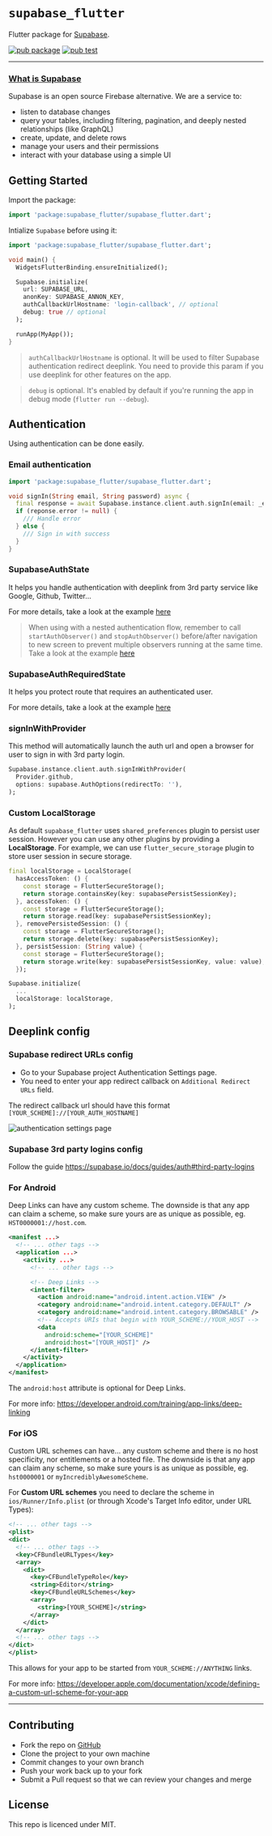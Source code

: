 # `supabase_flutter`

Flutter package for [Supabase](https://supabase.io/).

[![pub package](https://img.shields.io/pub/v/supabase_flutter.svg)](https://pub.dev/packages/supabase_flutter)
[![pub test](https://github.com/supabase/supabase-flutter/workflows/Test/badge.svg)](https://github.com/supabase/supabase-flutter/actions?query=workflow%3ATest)

---

### [What is Supabase](https://supabase.io/docs/)

Supabase is an open source Firebase alternative. We are a service to:

- listen to database changes
- query your tables, including filtering, pagination, and deeply nested relationships (like GraphQL)
- create, update, and delete rows
- manage your users and their permissions
- interact with your database using a simple UI

## Getting Started

Import the package:

```dart
import 'package:supabase_flutter/supabase_flutter.dart';
```

Intialize `Supabase` before using it:

```dart
import 'package:supabase_flutter/supabase_flutter.dart';

void main() {
  WidgetsFlutterBinding.ensureInitialized();

  Supabase.initialize(
    url: SUPABASE_URL,
    anonKey: SUPABASE_ANNON_KEY,
    authCallbackUrlHostname: 'login-callback', // optional
    debug: true // optional
  );

  runApp(MyApp());
}
```

> `authCallbackUrlHostname` is optional. It will be used to filter Supabase authentication redirect deeplink. You need to provide this param if you use deeplink for other features on the app.

> `debug` is optional. It's enabled by default if you're running the app in debug mode (`flutter run --debug`).

## Authentication

Using authentication can be done easily.

### Email authentication

```dart
import 'package:supabase_flutter/supabase_flutter.dart';

void signIn(String email, String password) async {
  final response = await Supabase.instance.client.auth.signIn(email: _email, password: _password);
  if (reponse.error != null) {
    /// Handle error
  } else {
    /// Sign in with success
  }
}
```

### SupabaseAuthState

It helps you handle authentication with deeplink from 3rd party service like Google, Github, Twitter...

For more details, take a look at the example [here](https://github.com/phamhieu/supabase-flutter-demo/blob/main/lib/components/auth_state.dart)

> When using with a nested authentication flow, remember to call `startAuthObserver()` and `stopAuthObserver()` before/after navigation to new screen to prevent multiple observers running at the same time. Take a look at the example [here](https://github.com/phamhieu/supabase-flutter-demo/blob/026c6e8cbb05a5b1b76a50ce82d936016844ba1b/lib/screens/signin_screen.dart#L165-L170)

### SupabaseAuthRequiredState

It helps you protect route that requires an authenticated user.

For more details, take a look at the example [here](https://github.com/phamhieu/supabase-flutter-demo/blob/main/lib/components/auth_required_state.dart)

### signInWithProvider

This method will automatically launch the auth url and open a browser for user to sign in with 3rd party login.

```dart
Supabase.instance.client.auth.signInWithProvider(
  Provider.github,
  options: supabase.AuthOptions(redirectTo: ''),
);
```

### Custom LocalStorage

As default `supabase_flutter` uses `shared_preferences` plugin to persist user session. However you can use any other plugins by providing a **LocalStorage**.
For example, we can use `flutter_secure_storage` plugin to store user session in secure storage.

```dart
final localStorage = LocalStorage(
  hasAccessToken: () {
    const storage = FlutterSecureStorage();
    return storage.containsKey(key: supabasePersistSessionKey);
  }, accessToken: () {
    const storage = FlutterSecureStorage();
    return storage.read(key: supabasePersistSessionKey);
  }, removePersistedSession: () {
    const storage = FlutterSecureStorage();
    return storage.delete(key: supabasePersistSessionKey);
  }, persistSession: (String value) {
    const storage = FlutterSecureStorage();
    return storage.write(key: supabasePersistSessionKey, value: value);
  });

Supabase.initialize(
  ...
  localStorage: localStorage,
);
```

## Deeplink config

### Supabase redirect URLs config

- Go to your Supabase project Authentication Settings page.
- You need to enter your app redirect callback on `Additional Redirect URLs` field.

The redirect callback url should have this format `[YOUR_SCHEME]://[YOUR_AUTH_HOSTNAME]`

![authentication settings page](https://user-images.githubusercontent.com/689843/124574731-f735c180-de74-11eb-8f50-2d34161261dd.png)

### Supabase 3rd party logins config

Follow the guide https://supabase.io/docs/guides/auth#third-party-logins

### For Android

Deep Links can have any custom scheme. The downside is that any app can claim a scheme, so make sure yours are as unique as possible, eg. `HST0000001://host.com`.

```xml
<manifest ...>
  <!-- ... other tags -->
  <application ...>
    <activity ...>
      <!-- ... other tags -->

      <!-- Deep Links -->
      <intent-filter>
        <action android:name="android.intent.action.VIEW" />
        <category android:name="android.intent.category.DEFAULT" />
        <category android:name="android.intent.category.BROWSABLE" />
        <!-- Accepts URIs that begin with YOUR_SCHEME://YOUR_HOST -->
        <data
          android:scheme="[YOUR_SCHEME]"
          android:host="[YOUR_HOST]" />
      </intent-filter>
    </activity>
  </application>
</manifest>
```

The `android:host` attribute is optional for Deep Links.

For more info: https://developer.android.com/training/app-links/deep-linking

### For iOS

Custom URL schemes can have... any custom scheme and there is no host specificity, nor entitlements or a hosted file. The downside is that any app can claim any scheme, so make sure yours is as unique as possible, eg. `hst0000001` or `myIncrediblyAwesomeScheme`.

For **Custom URL schemes** you need to declare the scheme in
`ios/Runner/Info.plist` (or through Xcode's Target Info editor,
under URL Types):

```xml
<!-- ... other tags -->
<plist>
<dict>
  <!-- ... other tags -->
  <key>CFBundleURLTypes</key>
  <array>
    <dict>
      <key>CFBundleTypeRole</key>
      <string>Editor</string>
      <key>CFBundleURLSchemes</key>
      <array>
        <string>[YOUR_SCHEME]</string>
      </array>
    </dict>
  </array>
  <!-- ... other tags -->
</dict>
</plist>
```

This allows for your app to be started from `YOUR_SCHEME://ANYTHING` links.

For more info: https://developer.apple.com/documentation/xcode/defining-a-custom-url-scheme-for-your-app

---

## Contributing

- Fork the repo on [GitHub](https://github.com/supabase/supabase-flutter)
- Clone the project to your own machine
- Commit changes to your own branch
- Push your work back up to your fork
- Submit a Pull request so that we can review your changes and merge

## License

This repo is licenced under MIT.
